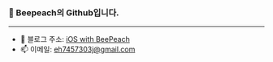 ### 👋 Beepeach의 Github입니다.
***
+ 🐝 블로그 주소: [iOS with BeePeach](https://beepeach.tistory.com)
+ 📫 이메일: eh7457303j@gmail.com

<br/>
<br/>
